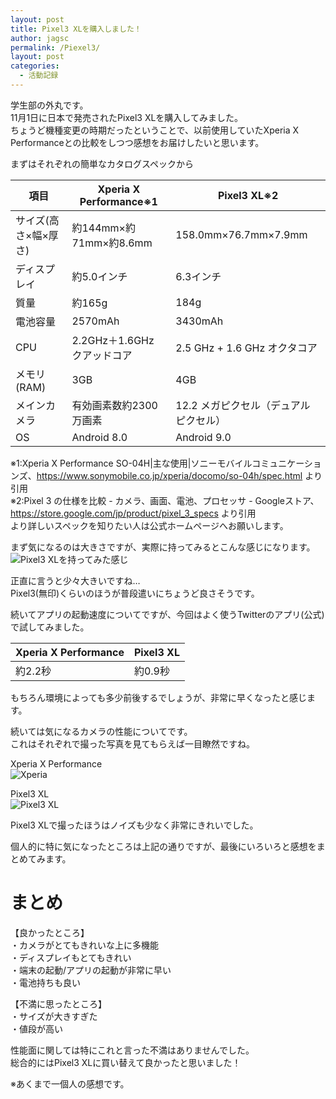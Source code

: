 ```yaml
---
layout: post
title: Pixel3 XLを購入しました！
author: jagsc
permalink: /Piexel3/
layout: post
categories:
  - 活動記録
---
```


学生部の外丸です。  
11月1日に日本で発売されたPixel3 XLを購入してみました。  
ちょうど機種変更の時期だったということで、以前使用していたXperia X Performanceとの比較をしつつ感想をお届けしたいと思います。  

まずはそれぞれの簡単なカタログスペックから  

|  項目  |  Xperia X Performance※1  |  Pixel3 XL※2  |
| ---- | ---- |  ----  |
|  サイズ(高さ×幅×厚さ)  |  約144mm×約71mm×約8.6mm  |  158.0mm×76.7mm×7.9mm  |
|  ディスプレイ  |  約5.0インチ  |  6.3インチ  |
|  質量  |  約165g  |  184g  |
|  電池容量  |  2570mAh  |  3430mAh  |
|  CPU  |  2.2GHz＋1.6GHz クアッドコア  |  2.5 GHz + 1.6 GHz オクタコア  |
|  メモリ(RAM)  |  3GB  |  4GB  |
|  メインカメラ  |  有効画素数約2300万画素  |  12.2 メガピクセル（デュアル ピクセル）  |
|  OS  |  Android 8.0  |  Android 9.0  |  

※1:Xperia X Performance SO-04H|主な使用|ソニーモバイルコミュニケーションズ、https://www.sonymobile.co.jp/xperia/docomo/so-04h/spec.html より引用  
※2:Pixel 3 の仕様を比較 - カメラ、画面、電池、プロセッサ - Googleストア、https://store.google.com/jp/product/pixel_3_specs より引用  
より詳しいスペックを知りたい人は公式ホームページへお願いします。  


まず気になるのは大きさですが、実際に持ってみるとこんな感じになります。  
![Pixel3 XLを持ってみた感じ](../images/Pixel3/inHand.jpg)


正直に言うと少々大きいですね…  
Pixel3(無印)くらいのほうが普段遣いにちょうど良さそうです。    

続いてアプリの起動速度についてですが、今回はよく使うTwitterのアプリ(公式)で試してみました。  

|  Xperia X Performance  |  Pixel3 XL  |
| ---- | ---- |
|  約2.2秒  |  約0.9秒  |

もちろん環境によっても多少前後するでしょうが、非常に早くなったと感じます。


続いては気になるカメラの性能についてです。  
これはそれぞれで撮った写真を見てもらえば一目瞭然ですね。  

Xperia X Performance  
![Xperia](../images/Pixel3/Xperia.jpg)  


Pixel3 XL  
![Pixel3 XL](../images/Pixel3/Pixel3.jpg)  


Pixel3 XLで撮ったほうはノイズも少なく非常にきれいでした。  

個人的に特に気になったところは上記の通りですが、最後にいろいろと感想をまとめてみます。  

# まとめ
【良かったところ】  
・カメラがとてもきれいな上に多機能  
・ディスプレイもとてもきれい  
・端末の起動/アプリの起動が非常に早い  
・電池持ちも良い  

【不満に思ったところ】  
・サイズが大きすぎた  
・値段が高い  


性能面に関しては特にこれと言った不満はありませんでした。  
総合的にはPixel3 XLに買い替えて良かったと思いました！  

※あくまで一個人の感想です。  
